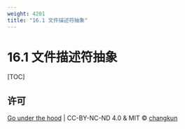 ```yaml
---
weight: 4201
title: "16.1 文件描述符抽象"
---
```


# 16.1 文件描述符抽象

[TOC]


## 许可

[Go under the hood](https://github.com/changkun/go-under-the-hood) | CC-BY-NC-ND 4.0 & MIT &copy; [changkun](https://changkun.de)
